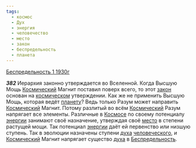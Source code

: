 ```yaml
---
tags:
  - космос
  - Дух
  - энергия
  - человечество
  - место
  - закон
  - беспредельность
  - планета
---
```


[Беспредельность 1 1930г](https://127.0.0.1:4002/agni/1930)

___382___
Иерархия законно утверждается во Вселенной. Когда Высшую Мощь [Космический](../../../tags/#космос) Магнит поставил поверх всего, то этот [закон](../../../tags/#закон) основан на [космическом](../../../tags/#космос) утверждении. Как же не применить Высшую Мощь, которая ведёт [планету](../../../tags/#планета)? Ведь только Разум может направить [Космический](../../../tags/#космос) Магнит. Потому разлитый во всём [Космический](../../../tags/#космос) Разум напрягает все элементы. Различные в [Космосе](../../../tags/#космос) по своему потенциалу [энергии](../../../tags/#энергия) занимают своё назначение, утверждая своё [место](../../../tags/#место) в степени растущей мощи. Так потенциал [энергии](../../../tags/#энергия) даёт ей первенство или низшую ступень. Так в эволюции назначены ступени [духа](../../../tags/#Дух) [человеческого](../../../tags/#человечество), и [Космический](../../../tags/#космос) Магнит напрягает существо [духа](../../../tags/#Дух) в [Беспредельность](../../../tags/#беспредельность).
